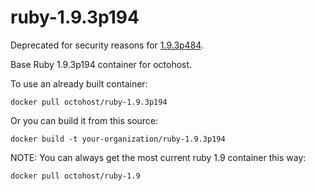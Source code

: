 ruby-1.9.3p194
==============

Deprecated for security reasons for [1.9.3p484](https://github.com/octohost/ruby-1.9.3p484).

Base Ruby 1.9.3p194 container for octohost.

To use an already built container:

`docker pull octohost/ruby-1.9.3p194`

Or you can build it from this source:

`docker build -t your-organization/ruby-1.9.3p194`

NOTE: You can always get the most current ruby 1.9 container this way:

`docker pull octohost/ruby-1.9`
